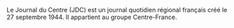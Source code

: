 
Le Journal du Centre (JDC) est un journal quotidien régional français créé le 27 septembre 1944. Il appartient au groupe Centre-France.
